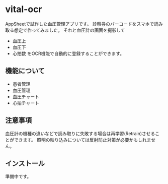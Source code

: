 # vital-ocr
AppSheetで試作した血圧管理アプリです。
診察券のバーコードをスマホで読み取る想定で作ってみました。
それと血圧計の画面を撮影して
- 血圧上
- 血圧下
- 心拍数
をOCR機能で自動的に登録することができます。

## 機能について
- 患者管理
- 血圧管理
- 血圧チャート
- 心拍チャート

## 注意事項
血圧計の機種の違いなどで読み取りに失敗する場合は再学習(Retrain)させることができます。
照明の映り込みについては反射防止対策が必要かもしれません。

## インストール
準備中です。
